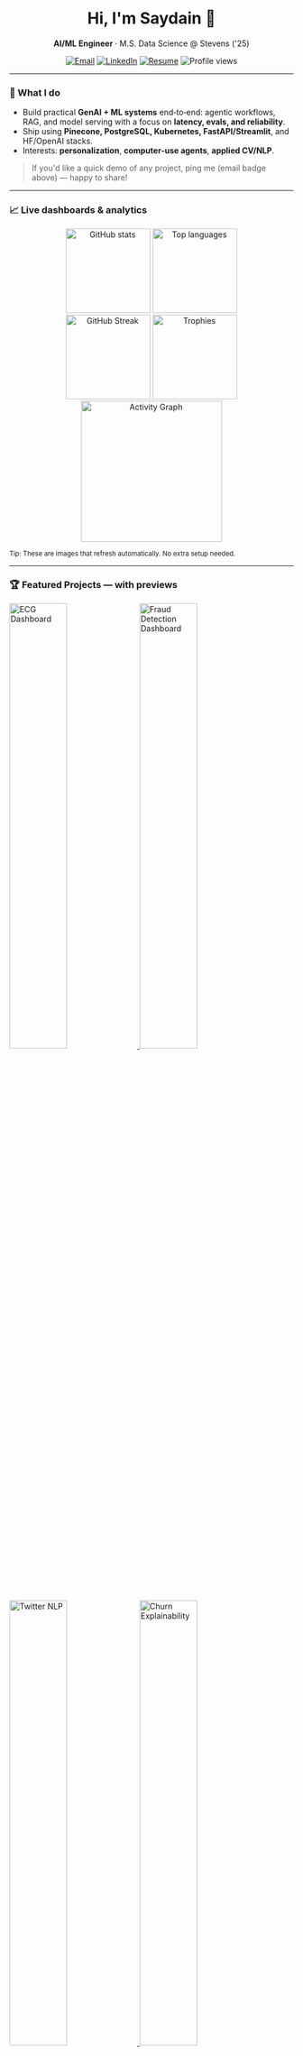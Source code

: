 <h1 align="center">Hi, I'm Saydain 👋</h1>
<p align="center"><b>AI/ML Engineer</b> · M.S. Data Science @ Stevens ('25)</p>
<p align="center">
  <a href="mailto:saydains786@gmail.com"><img alt="Email" src="https://img.shields.io/badge/Email-D14836?style=for-the-badge&logo=gmail&logoColor=white"></a>
  <a href="https://www.linkedin.com/in/saydain-sheikh/" target="_blank"><img alt="LinkedIn" src="https://img.shields.io/badge/LinkedIn-0A66C2?style=for-the-badge&logo=linkedin&logoColor=white"></a>
  <a href="https://drive.google.com/file/d/1sj2xQaeBQNXfyd-pHW8lasdp7eGFlr29/view?usp=drive_link" target="_blank"><img alt="Resume" src="https://img.shields.io/badge/Resume-6f42c1?style=for-the-badge&logo=readthedocs&logoColor=white"></a>
  <img alt="Profile views" src="https://komarev.com/ghpvc/?username=saydainsk&style=for-the-badge"/>
</p>

---

### 🚀 What I do

* Build practical **GenAI + ML systems** end‑to‑end: agentic workflows, RAG, and model serving with a focus on **latency, evals, and reliability**.
* Ship using **Pinecone, PostgreSQL, Kubernetes, FastAPI/Streamlit**, and HF/OpenAI stacks.
* Interests: **personalization**, **computer‑use agents**, **applied CV/NLP**.

> If you'd like a quick demo of any project, ping me (email badge above) — happy to share!

---

### 📈 Live dashboards & analytics

<div align="center">

<a href="https://github.com/anuraghazra/github-readme-stats"><img alt="GitHub stats" src="https://github-readme-stats.vercel.app/api?username=saydainsk&show_icons=true&rank_icon=github" height="150"></a> <a href="https://github.com/anuraghazra/github-readme-stats"><img alt="Top languages" src="https://github-readme-stats.vercel.app/api/top-langs/?username=saydainsk&layout=compact&langs_count=8" height="150"></a> <br/> <a href="https://github.com/DenverCoder1/github-readme-streak-stats"><img alt="GitHub Streak" src="https://streak-stats.demolab.com?user=saydainsk" height="150"></a> <a href="https://github.com/ryo-ma/github-profile-trophy"><img alt="Trophies" src="https://github-profile-trophy.vercel.app/?username=saydainsk" height="150"></a> <br/> <a href="https://github.com/Ashutosh00710/github-readme-activity-graph"><img alt="Activity Graph" src="https://github-readme-activity-graph.vercel.app/graph?username=saydainsk" height="250"></a>

</div>

<sub>Tip: These are images that refresh automatically. No extra setup needed.</sub>

---

### 🏆 Featured Projects — with previews

<p>
  <a href="https://github.com/saydainsk/ECG-Heart-Beat-Classification">
    <img src="assets/ecg-dashboard.png" alt="ECG Dashboard" width="45%"/>
  </a>
  <a href="https://github.com/saydainsk/Credit-Card-Fraud-Predictive-System">
    <img src="assets/fraud-dashboard.png" alt="Fraud Detection Dashboard" width="45%"/>
  </a>
</p>
<p>
  <a href="https://github.com/saydainsk/Twitter-Data-Sentimental-Analysis">
    <img src="assets/twitter-nlp.png" alt="Twitter NLP" width="45%"/>
  </a>
  <a href="https://github.com/saydainsk/Telecom-Churn-Prediction-with-PCA-and-Logistic-Regression">
    <img src="assets/churn-explain.png" alt="Churn Explainability" width="45%"/>
  </a>
</p>
<p>
  <a href="https://github.com/saydainsk/Agent-S">
    <img src="assets/agent-s-demo.gif" alt="Agent-S GUI Agent Demo" width="45%"/>
  </a>
  <a href="https://github.com/saydainsk/USC-Healthcare-Hackathon">
    <img src="assets/health-analytics.png" alt="Healthcare Analytics" width="45%"/>
  </a>
</p>

<sub>📂 Put PNG/GIF screenshots in <code>/assets</code> with the same names to light up the gallery (or rename here).</sub>

#### 🔹 Pinned repo one‑liners (copy into each repo’s **About**)

* **ECG Heartbeat Classification** — Arrhythmia detection with XGBoost & NN; **99% precision / 97% recall (normal beats)**; thorough EDA + error analysis.
* **Credit Card Fraud Predictive System** — End‑to‑end imbalanced learning pipeline (cost‑sensitive models, stratified CV); PR curve + **lift @ top‑k** monitoring.
* **Twitter Sentiment Analysis** — Custom tokenizer → **+20% data quality**; final model at **85% accuracy** on held‑out tweets.
* **Telecom Churn (PCA + Logistic Regression)** — Dimensionality reduction + interpretable coefficients; stable AUC with clean diagnostics.
* **Bike Sharing Demand** — Feature‑engineered regressors; model comparison with residual checks + cross‑validation.
* **USC Healthcare Hackathon** — Reproducible health analytics notebooks and datasets; clear README for quick runs.

---

### 📚 Case studies (fast reads)

<details>
<summary><b>ECG Heartbeat Classification</b> — Arrhythmia detection with classic ML + NN</summary>

* **Problem:** Detect abnormal heartbeats from ECG segments (imbalanced classes).
* **Approach:** Feature engineering (RR intervals, morphology) → baseline models (LR, RF) → tuned XGBoost + simple NN → threshold tuning and cost‑sensitive evals.
* **Highlights:** >XX% F1 on minority class; calibration for clinical interpretability; clean EDA and error analysis.
* **Stack:** Python, scikit‑learn, XGBoost, NumPy, Pandas, Matplotlib.

```mermaid
flowchart LR
  A[Raw ECG] --> B[Preprocess & Segment]
  B --> C[Feature Eng]
  C --> D{Model Family}
  D -->|XGBoost| E[Train]
  D -->|NN| E
  E --> F[Eval: F1/ROC/PR]
  F --> G[Threshold/Calibrate]
```

</details>

<details>
<summary><b>Credit Card Fraud Predictive System</b> — End‑to‑end imbalanced learning</summary>

* **Problem:** Real‑time fraud detection under severe class imbalance.
* **Approach:** Robust preprocessing → stratified CV → cost‑sensitive models (XGB/LightGBM) → threshold search for business cost.
* **Highlights:** Lift at top‑k, PR‑AUC gains vs baseline, clear notebook + slides.
* **Stack:** Python, scikit‑learn, XGBoost, imbalanced‑learn.

```mermaid
flowchart LR
  A[Transactions Stream] --> B[Feature Store]
  B --> C[Model Serve]
  C --> D[Decision: Flag/Hold]
  D --> E[Analyst Review]
```

</details>

<details>
<summary><b>Agent‑S Experiments</b> — Multi‑agent GUI automation for mobile QA</summary>

* **Problem:** Automate Android UI tasks (Wi‑Fi toggles, calendar events) with tool‑using agents.
* **Approach:** Planner → Executor → Verifier loop; structured logs; replayable tests; visual renderer.
* **Highlights:** Self‑check + recovery, modular tasks (`settings_wifi`, `calendar_create`).
* **Stack:** Python, asyncio, PIL, custom in‑memory AndroidEnv.

```mermaid
sequenceDiagram
  participant Planner
  participant Executor
  participant Env as AndroidEnv
  participant Verifier
  Planner->>Executor: Plan actions
  Executor->>Env: Tap/Type/Swipe
  Env-->>Executor: New UI state
  Executor->>Verifier: Trace + screenshot
  Verifier-->>Planner: Pass/Retry hint
```

</details>

---

### 🧰 Tech I use

<p>
  <img alt="Python" src="https://img.shields.io/badge/Python-3776AB?logo=python&logoColor=white"> 
  <img alt="PyTorch" src="https://img.shields.io/badge/PyTorch-EE4C2C?logo=pytorch&logoColor=white">
  <img alt="TensorFlow" src="https://img.shields.io/badge/TensorFlow-FF6F00?logo=tensorflow&logoColor=white">
  <img alt="scikit-learn" src="https://img.shields.io/badge/scikit--learn-F7931E?logo=scikitlearn&logoColor=white">
  <img alt="Transformers" src="https://img.shields.io/badge/HuggingFace-FFD21E?logo=huggingface&logoColor=black">
  <img alt="LangChain" src="https://img.shields.io/badge/LangChain-1C3C3C?logo=chainlink&logoColor=white">
  <img alt="Pinecone" src="https://img.shields.io/badge/Pinecone-0F9D58?logo=pinecone&logoColor=white">
  <img alt="PostgreSQL" src="https://img.shields.io/badge/PostgreSQL-4169E1?logo=postgresql&logoColor=white">
  <img alt="Kafka" src="https://img.shields.io/badge/Apache%20Kafka-231F20?logo=apachekafka&logoColor=white">
  <img alt="Redis" src="https://img.shields.io/badge/Redis-DC382D?logo=redis&logoColor=white">
  <img alt="Docker" src="https://img.shields.io/badge/Docker-2496ED?logo=docker&logoColor=white">
  <img alt="Kubernetes" src="https://img.shields.io/badge/Kubernetes-326CE5?logo=kubernetes&logoColor=white">
  <img alt="FastAPI" src="https://img.shields.io/badge/FastAPI-009688?logo=fastapi&logoColor=white">
  <img alt="Streamlit" src="https://img.shields.io/badge/Streamlit-FF4B4B?logo=streamlit&logoColor=white">
  <img alt="Airflow" src="https://img.shields.io/badge/Apache%20Airflow-017CEE?logo=apacheairflow&logoColor=white">
  <img alt="Pandas" src="https://img.shields.io/badge/Pandas-150458?logo=pandas&logoColor=white">
  <img alt="NumPy" src="https://img.shields.io/badge/NumPy-013243?logo=numpy&logoColor=white">
  <img alt="Git" src="https://img.shields.io/badge/Git-F05032?logo=git&logoColor=white">
  <img alt="Linux" src="https://img.shields.io/badge/Linux-FCC624?logo=linux&logoColor=black">
</p>

---

### 🧪 How I build (signals of rigor)

* **Evals-first:** simple golden sets + regression tests for RAG/agents.
* **Latency budgets:** measure p95/p99 end‑to‑end; profile token/IO hotspots.
* **Ops:** containerized services, health probes, structured logs, small PRs.

---

### 📬 Get in touch

* Email: **[saydains786@gmail.com](mailto:saydains786@gmail.com)**
* LinkedIn: **[https://www.linkedin.com/in/saydain-sheikh/](https://www.linkedin.com/in/saydain-sheikh/)**
* Open to: **AI/ML Engineer, Data Scientist** roles · NYC/Remote (update as needed)

---
